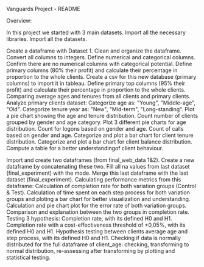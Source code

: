 Vanguards Project - README

Overview:

In this project we started with 3 main datasets.
Import all the necessary libraries.
Import all the datasets.

Create a dataframe with Dataset 1.
Clean and organize the dataframe.
Convert all columns to integers.
Define numerical and categorical columns.
Confirm there are no numerical columns with categorical potential.
Define primary columns (80% their profit) and calculate their percentage in proportion to the whole clients.
Create a csv for this new database (primary columns) to import it in tableau.
Define primary top columns (95% their profit) and calculate their percentage in proportion to the whole clients.
Comparing average ages and tenures from all clients and primary clients.
Analyze primary clients dataset:
Categorize age as: "Young", "Middle-age", "Old".
Categorize tenure year as: "New", "Mid-term", "Long-standing".
Plot a pie chart showing the age and tenure distribution.
Count number of clients grouped by gender and age category.
Plot 3 different pie charts for age distribution.
Count for logons based on gender and age.
Count of calls based on gender and age.
Categorize and plot a bar chart for client tenure distribution.
Categorize and plot a bar chart for client balance distribution.
Compute a table for a better understandingof client behaviour.

Import and create two dataframes (from final_web_data 1&2).
Create a new dataframe by concatenating these two.
Fill all na values from last dataset (final_experiment) with the mode.
Merge this last dataframe with the last dataset (final_experiment).
Calculating performance metrics from this dataframe:
Calculation of completion rate for both variation groups (Control & Test).
Calculation of time spent on each step process for both variation groups and ploting a bar chart for better visualization and understanding. 
Calculation and pie chart plot for the error rate of both variation groups.
Comparison and explanation between the two groups in completion rate.
Testing 3 hypothesis:
Completion rate, with its defined H0 and H1.
Completion rate with a cost-effectiveness threshold of +0,05%, with its defined H0 and H1.
Hypothesis testing between clients average age and step process, with its defined H0 and H1.
Checking if data is normally distributed for the full dataframe of client_age:
checking, transforming to normal distribution, re-assessing after transforming by plotting and statistical testing.

